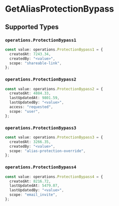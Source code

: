 # GetAliasProtectionBypass


## Supported Types

### `operations.ProtectionBypass1`

```typescript
const value: operations.ProtectionBypass1 = {
  createdAt: 7243.34,
  createdBy: "<value>",
  scope: "shareable-link",
};
```

### `operations.ProtectionBypass2`

```typescript
const value: operations.ProtectionBypass2 = {
  createdAt: 4884.33,
  lastUpdatedAt: 9801.59,
  lastUpdatedBy: "<value>",
  access: "requested",
  scope: "user",
};
```

### `operations.ProtectionBypass3`

```typescript
const value: operations.ProtectionBypass3 = {
  createdAt: 3266.35,
  createdBy: "<value>",
  scope: "alias-protection-override",
};
```

### `operations.ProtectionBypass4`

```typescript
const value: operations.ProtectionBypass4 = {
  createdAt: 8216.72,
  lastUpdatedAt: 5479.07,
  lastUpdatedBy: "<value>",
  scope: "email_invite",
};
```

